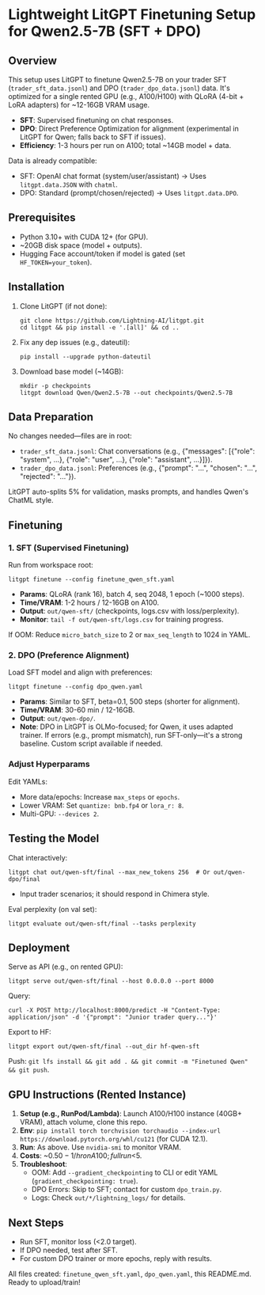 # Lightweight LitGPT Finetuning Setup for Qwen2.5-7B (SFT + DPO)

## Overview
This setup uses LitGPT to finetune Qwen2.5-7B on your trader SFT (`trader_sft_data.jsonl`) and DPO (`trader_dpo_data.jsonl`) data. It's optimized for a single rented GPU (e.g., A100/H100) with QLoRA (4-bit + LoRA adapters) for ~12-16GB VRAM usage.

- **SFT**: Supervised finetuning on chat responses.
- **DPO**: Direct Preference Optimization for alignment (experimental in LitGPT for Qwen; falls back to SFT if issues).
- **Efficiency**: 1-3 hours per run on A100; total ~14GB model + data.

Data is already compatible:
- SFT: OpenAI chat format (system/user/assistant) → Uses `litgpt.data.JSON` with `chatml`.
- DPO: Standard (prompt/chosen/rejected) → Uses `litgpt.data.DPO`.

## Prerequisites
- Python 3.10+ with CUDA 12+ (for GPU).
- ~20GB disk space (model + outputs).
- Hugging Face account/token if model is gated (set `HF_TOKEN=your_token`).

## Installation
1. Clone LitGPT (if not done):
   ```
   git clone https://github.com/Lightning-AI/litgpt.git
   cd litgpt && pip install -e '.[all]' && cd ..
   ```

2. Fix any dep issues (e.g., dateutil):
   ```
   pip install --upgrade python-dateutil
   ```

3. Download base model (~14GB):
   ```
   mkdir -p checkpoints
   litgpt download Qwen/Qwen2.5-7B --out checkpoints/Qwen2.5-7B
   ```

## Data Preparation
No changes needed—files are in root:
- `trader_sft_data.jsonl`: Chat conversations (e.g., {"messages": [{"role": "system", ...}, {"role": "user", ...}, {"role": "assistant", ...}]}).
- `trader_dpo_data.jsonl`: Preferences (e.g., {"prompt": "...", "chosen": "...", "rejected": "..."}).

LitGPT auto-splits 5% for validation, masks prompts, and handles Qwen's ChatML style.

## Finetuning

### 1. SFT (Supervised Finetuning)
Run from workspace root:
```
litgpt finetune --config finetune_qwen_sft.yaml
```
- **Params**: QLoRA (rank 16), batch 4, seq 2048, 1 epoch (~1000 steps).
- **Time/VRAM**: 1-2 hours / 12-16GB on A100.
- **Output**: `out/qwen-sft/` (checkpoints, logs.csv with loss/perplexity).
- **Monitor**: `tail -f out/qwen-sft/logs.csv` for training progress.

If OOM: Reduce `micro_batch_size` to 2 or `max_seq_length` to 1024 in YAML.

### 2. DPO (Preference Alignment)
Load SFT model and align with preferences:
```
litgpt finetune --config dpo_qwen.yaml
```
- **Params**: Similar to SFT, beta=0.1, 500 steps (shorter for alignment).
- **Time/VRAM**: 30-60 min / 12-16GB.
- **Output**: `out/qwen-dpo/`.
- **Note**: DPO in LitGPT is OLMo-focused; for Qwen, it uses adapted trainer. If errors (e.g., prompt mismatch), run SFT-only—it's a strong baseline. Custom script available if needed.

### Adjust Hyperparams
Edit YAMLs:
- More data/epochs: Increase `max_steps` or `epochs`.
- Lower VRAM: Set `quantize: bnb.fp4` or `lora_r: 8`.
- Multi-GPU: `--devices 2`.

## Testing the Model
Chat interactively:
```
litgpt chat out/qwen-sft/final --max_new_tokens 256  # Or out/qwen-dpo/final
```
- Input trader scenarios; it should respond in Chimera style.

Eval perplexity (on val set):
```
litgpt evaluate out/qwen-sft/final --tasks perplexity
```

## Deployment
Serve as API (e.g., on rented GPU):
```
litgpt serve out/qwen-sft/final --host 0.0.0.0 --port 8000
```
Query:
```
curl -X POST http://localhost:8000/predict -H "Content-Type: application/json" -d '{"prompt": "Junior trader query..."}'
```

Export to HF:
```
litgpt export out/qwen-sft/final --out_dir hf-qwen-sft
```
Push: `git lfs install && git add . && git commit -m "Finetuned Qwen" && git push`.

## GPU Instructions (Rented Instance)
1. **Setup (e.g., RunPod/Lambda)**: Launch A100/H100 instance (40GB+ VRAM), attach volume, clone this repo.
2. **Env**: `pip install torch torchvision torchaudio --index-url https://download.pytorch.org/whl/cu121` (for CUDA 12.1).
3. **Run**: As above. Use `nvidia-smi` to monitor VRAM.
4. **Costs**: ~$0.50-1/hr on A100; full run <$5.
5. **Troubleshoot**:
   - OOM: Add `--gradient_checkpointing` to CLI or edit YAML (`gradient_checkpointing: true`).
   - DPO Errors: Skip to SFT; contact for custom `dpo_train.py`.
   - Logs: Check `out/*/lightning_logs/` for details.

## Next Steps
- Run SFT, monitor loss (<2.0 target).
- If DPO needed, test after SFT.
- For custom DPO trainer or more epochs, reply with results.

All files created: `finetune_qwen_sft.yaml`, `dpo_qwen.yaml`, this README.md. Ready to upload/train!
